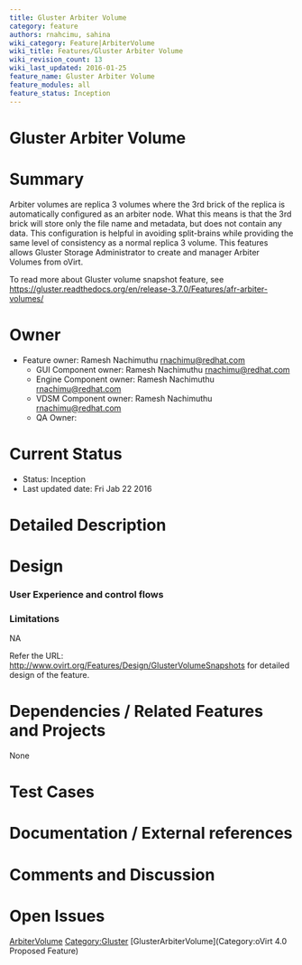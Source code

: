 ```yaml
---
title: Gluster Arbiter Volume
category: feature
authors: rnahcimu, sahina
wiki_category: Feature|ArbiterVolume
wiki_title: Features/Gluster Arbiter Volume
wiki_revision_count: 13
wiki_last_updated: 2016-01-25
feature_name: Gluster Arbiter Volume
feature_modules: all
feature_status: Inception
---
```


# Gluster Arbiter Volume

# Summary

Arbiter volumes are replica 3 volumes where the 3rd brick of the replica is automatically configured as an arbiter node. What this means is that the 3rd brick will store only the file name and metadata, but does not contain any data. This configuration is helpful in avoiding split-brains while providing the same level of consistency as a normal replica 3 volume. This features allows Gluster Storage Administrator to create and manager Arbiter Volumes from oVirt.

To read more about Gluster volume snapshot feature, see <https://gluster.readthedocs.org/en/release-3.7.0/Features/afr-arbiter-volumes/>

# Owner

*   Feature owner: Ramesh Nachimuthu <rnachimu@redhat.com>
    -   GUI Component owner: Ramesh Nachimuthu <rnachimu@redhat.com>
    -   Engine Component owner: Ramesh Nachimuthu <rnachimu@redhat.com>
    -   VDSM Component owner: Ramesh Nachimuthu <rnachimu@redhat.com>
    -   QA Owner:

# Current Status

*   Status: Inception
*   Last updated date: Fri Jab 22 2016

# Detailed Description

# Design

### User Experience and control flows

### Limitations

NA

Refer the URL: <http://www.ovirt.org/Features/Design/GlusterVolumeSnapshots> for detailed design of the feature.

# Dependencies / Related Features and Projects

None

# Test Cases

# Documentation / External references

# Comments and Discussion

# Open Issues

[ArbiterVolume](Category:Feature) <Category:Gluster> [GlusterArbiterVolume](Category:oVirt 4.0 Proposed Feature)
